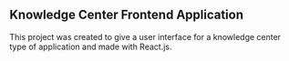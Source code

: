 ## Knowledge Center Frontend Application
This project was created to give a user interface for a knowledge center type of application and made with React.js.

